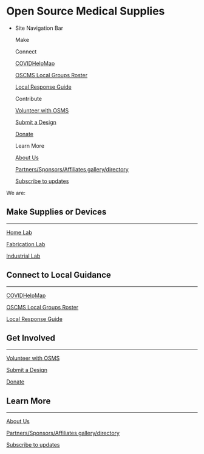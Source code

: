 # Open Source Medical Supplies

- Site Navigation Bar

    Make

    Connect

    [COVIDHelpMap](https://www.notion.so/COVIDHelpMap-0978eb408f9b4523aab9385bbaf079d3)

    [OSCMS Local Groups Roster](https://www.notion.so/af7bbd150cb249228b0b2d0ab5a1f085)

    [Local Response Guide](https://www.notion.so/Local-Response-Guide-c22e8f23dc0645b98dd7b6e1e04dc7eb)

    Contribute

    [Volunteer with OSMS](https://www.notion.so/Volunteer-with-OSMS-9ec9e62e64c043e9a9186d63b39c1f33)

    [Submit a Design](https://www.notion.so/Submit-a-Design-2b0bcde55e094a57b5dcb7481a699ede)

    [Donate](https://www.notion.so/Donate-50b0ed1f49ab46cbab9c815b2d4555fc)

    Learn More

    [About Us](https://www.notion.so/About-Us-03ca7decf2ae43c9a53f30467425306a)

    [Partners/Sponsors/Affiliates gallery/directory](https://www.notion.so/Partners-Sponsors-Affiliates-gallery-directory-c48a6177e91149e7ad5e3db5a5cb20d9)

    [Subscribe to updates](https://www.notion.so/Subscribe-to-updates-e2a9c1c1387f4909b82dbfc31ae2d26a)

We are: <insert blurb>

## Make Supplies or Devices

---

[Home Lab](https://www.notion.so/Home-Lab-acc87b89c8c54ce0b499737da4a033ac)

[Fabrication Lab](https://www.notion.so/Fabrication-Lab-c9305c6343f14e808b6ed3a725eef092)

[Industrial Lab](https://www.notion.so/Industrial-Lab-6b92c984b1d54a0c8e496a0bd1c0016c)

## Connect to Local Guidance

---

[COVIDHelpMap](https://www.notion.so/COVIDHelpMap-0978eb408f9b4523aab9385bbaf079d3)

[OSCMS Local Groups Roster](https://www.notion.so/af7bbd150cb249228b0b2d0ab5a1f085)

[Local Response Guide](https://www.notion.so/Local-Response-Guide-c22e8f23dc0645b98dd7b6e1e04dc7eb)

## Get Involved

---

[Volunteer with OSMS](https://www.notion.so/Volunteer-with-OSMS-9ec9e62e64c043e9a9186d63b39c1f33)

[Submit a Design](https://www.notion.so/Submit-a-Design-2b0bcde55e094a57b5dcb7481a699ede)

[Donate](https://www.notion.so/Donate-50b0ed1f49ab46cbab9c815b2d4555fc)

## Learn More

---

[About Us](https://www.notion.so/About-Us-03ca7decf2ae43c9a53f30467425306a)

[Partners/Sponsors/Affiliates gallery/directory](https://www.notion.so/Partners-Sponsors-Affiliates-gallery-directory-c48a6177e91149e7ad5e3db5a5cb20d9)

[Subscribe to updates](https://www.notion.so/Subscribe-to-updates-e2a9c1c1387f4909b82dbfc31ae2d26a)
